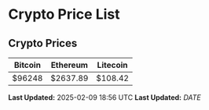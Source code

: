 # Crypto Price List

## Crypto Prices
| Bitcoin | Ethereum | Litecoin |
| ------- | -------- | -------- |
| $96248 | $2637.89 | $108.42 |
**Last Updated:** 2025-02-09 18:56 UTC
**Last Updated:** $DATE$

